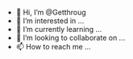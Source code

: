 - 👋 Hi, I’m @Getthroug
- 👀 I’m interested in ...
- 🌱 I’m currently learning ...
- 💞️ I’m looking to collaborate on ...
- 📫 How to reach me ...

<!---
Getthroug/Getthroug is a ✨ special ✨ repository because its `README.md` (this file) appears on your GitHub profile.
You can click the Preview link to take a look at your changes.
--->
